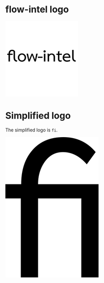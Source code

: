 # flow-intel logo

![](./logo-small.png)

# Simplified logo 

The simplified logo is `fi`.

![](./logo-fi.png)
